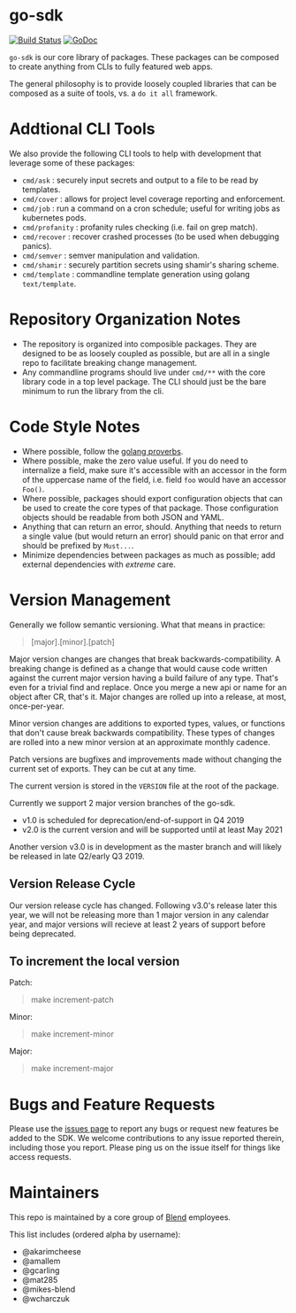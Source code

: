 go-sdk
======

[![Build Status](https://circleci.com/gh/blend/go-sdk.svg?style=shield)](https://circleci.com/gh/blend/go-sdk)
[![GoDoc](https://godoc.org/github.com/blend/go-sdk?status.svg)](https://godoc.org/github.com/blend/go-sdk)

`go-sdk` is our core library of packages. These packages can be composed to create anything from CLIs to fully featured web apps.

The general philosophy is to provide loosely coupled libraries that can be composed as a suite of tools, vs. a `do it all` framework.

# Addtional CLI Tools

We also provide the following CLI tools to help with development that leverage some of these packages:

- `cmd/ask` : securely input secrets and output to a file to be read by templates.
- `cmd/cover` : allows for project level coverage reporting and enforcement.
- `cmd/job` : run a command on a cron schedule; useful for writing jobs as kubernetes pods.
- `cmd/profanity` : profanity rules checking (i.e. fail on grep match).
- `cmd/recover` : recover crashed processes (to be used when debugging panics).
- `cmd/semver` : semver manipulation and validation.
- `cmd/shamir` : securely partition secrets using shamir's sharing scheme.
- `cmd/template` : commandline template generation using golang `text/template`.

# Repository Organization Notes

- The repository is organized into composible packages. They are designed to be as loosely coupled as possible, but are all in a single repo to facilitate breaking change management.
- Any commandline programs should live under `cmd/**` with the core library code in a top level package. The CLI should just be the bare minimum to run the library from the cli.

# Code Style Notes

- Where possible, follow the [golang proverbs](https://go-proverbs.github.io/).
- Where possible, make the zero value useful. If you do need to internalize a field, make sure it's accessible with an accessor in the form of the uppercase name of the field, i.e. field `foo` would have an accessor `Foo()`.
- Where possible, packages should export configuration objects that can be used to create the core types of that package. Those configuration objects should be readable from both JSON and YAML.
- Anything that can return an error, should. Anything that needs to return a single value (but would return an error) should panic on that error and should be prefixed by `Must...`.
- Minimize dependencies between packages as much as possible; add external dependencies with *extreme* care.

# Version Management

Generally we follow semantic versioning. What that means in practice:

> [major].[minor].[patch]

Major version changes are changes that break backwards-compatibility. A breaking change is defined as a change that would cause code written against the current major version having a build failure of any type. That's even for a trivial find and replace. Once you merge a new api or name for an object after CR, that's it. Major changes are rolled up into a release, at most, once-per-year.

Minor version changes are additions to exported types, values, or functions that don't cause break backwards compatibility. These types of changes are rolled into a new minor version at an approximate monthly cadence.

Patch versions are bugfixes and improvements made without changing the current set of exports. They can be cut at any time.

The current version is stored in the `VERSION` file at the root of the package.

Currently we support 2 major version branches of the go-sdk.

- v1.0 is scheduled for deprecation/end-of-support in Q4 2019
- v2.0 is the current version and will be supported until at least May 2021

Another version v3.0 is in development as the master branch and will likely be released in late Q2/early Q3 2019.

## Version Release Cycle

Our version release cycle has changed. Following v3.0's release later this year, we will not be releasing more than 1 major version in any calendar year, and major versions will recieve at least 2 years of support before being deprecated.

## To increment the local version

Patch:
> make increment-patch

Minor:
> make increment-minor

Major:
> make increment-major

# Bugs and Feature Requests

Please use the [issues page](https://github.com/blend/go-sdk/issues) to report any bugs or request new features be added to the SDK. We welcome contributions to any issue reported therein, including those you report. Please ping us on the issue itself for things like access requests.

# Maintainers

This repo is maintained by a core group of [Blend](https://blend.com) employees.

This list includes (ordered alpha by username):
- @akarimcheese
- @amallem
- @gcarling
- @mat285
- @mikes-blend
- @wcharczuk
